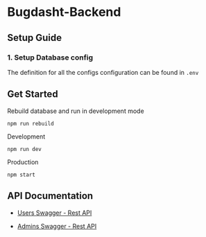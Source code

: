 # Bugdasht-Backend

## Setup Guide

### 1. Setup Database config

The definition for all the configs configuration can be found in `.env`

## Get Started

Rebuild database and run in development mode

```
npm run rebuild
```

Development

```
npm run dev
```

Production

```
npm start
```

## API Documentation

- [Users Swagger - Rest API](http://localhost:3000/v1/users/api-docs)

- [Admins Swagger - Rest API](http://localhost:3000/v1/admins/api-docs)
